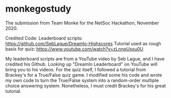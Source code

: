 # monkegostudy
The submission from Team Monke for the NetSoc Hackathon, November 2020.

Credited Code:
Leaderboard scripts: https://github.com/SebLague/Dreamlo-Highscores
Tutorial used as rough basis for quiz: https://www.youtube.com/watch?v=zLnnpUsxu0U

My leaderboard scripts are from a YouTube video by Seb Lague, and I have credited his Github. Looking up "Dreamlo Leaderboard" on YouTube will bring you to his videos.
For the quiz itself, I followed a tutorial from Brackey's for a True/False quiz game. I modified some his code and wrote my own code to turn the True/False system into a random-order multiple choice answering system. Nonetheless, I must credit Brackey's for his great tutorial.

